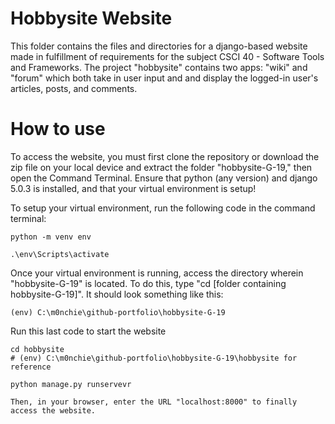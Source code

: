 # Hobbysite Website

This folder contains the files and directories for a django-based website made in fulfillment of requirements for the subject CSCI 40 - Software Tools and Frameworks. The project "hobbysite" contains two apps: "wiki" and "forum" which both take in user input and and display the logged-in user's articles, posts, and comments. 

# How to use

To access the website, you must first clone the repository or download the zip file on your local device and extract the folder "hobbysite-G-19," then open the Command Terminal. Ensure that python (any version) and django 5.0.3 is installed, and that your virtual environment is setup!

To setup your virtual environment, run the following code in the command terminal:
```
python -m venv env

.\env\Scripts\activate
```

Once your virtual environment is running, access the directory wherein "hobbysite-G-19" is located. To do this, type "cd [folder containing hobbysite-G-19]". It should look something like this:
```
(env) C:\m0nchie\github-portfolio\hobbysite-G-19
```

Run this last code to start the website
```
cd hobbysite
# (env) C:\m0nchie\github-portfolio\hobbysite-G-19\hobbysite for reference

python manage.py runservevr

Then, in your browser, enter the URL "localhost:8000" to finally access the website.